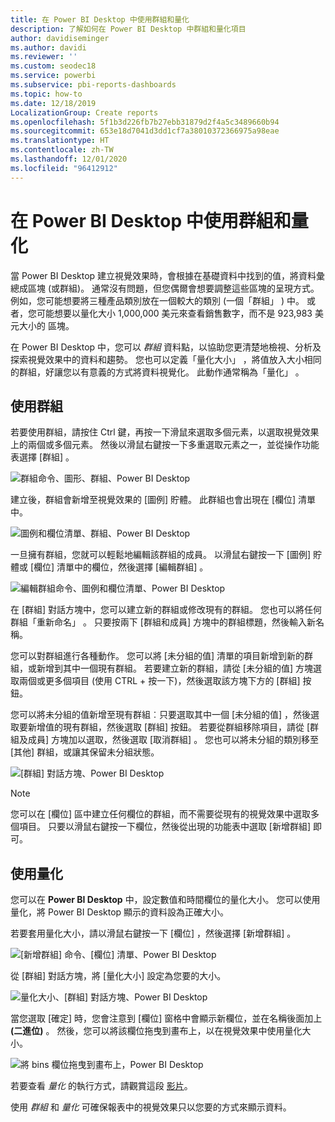 ```yaml
---
title: 在 Power BI Desktop 中使用群組和量化
description: 了解如何在 Power BI Desktop 中群組和量化項目
author: davidiseminger
ms.author: davidi
ms.reviewer: ''
ms.custom: seodec18
ms.service: powerbi
ms.subservice: pbi-reports-dashboards
ms.topic: how-to
ms.date: 12/18/2019
LocalizationGroup: Create reports
ms.openlocfilehash: 5f1b3d226fb7b27ebb31879d2f4a5c3489660b94
ms.sourcegitcommit: 653e18d7041d3dd1cf7a38010372366975a98eae
ms.translationtype: HT
ms.contentlocale: zh-TW
ms.lasthandoff: 12/01/2020
ms.locfileid: "96412912"
---
```

# <a name="use-grouping-and-binning-in-power-bi-desktop"></a>在 Power BI Desktop 中使用群組和量化
當 Power BI Desktop 建立視覺效果時，會根據在基礎資料中找到的值，將資料彙總成區塊 (或群組)。 通常沒有問題，但您偶爾會想要調整這些區塊的呈現方式。 例如，您可能想要將三種產品類別放在一個較大的類別 (一個「群組」  ) 中。 或者，您可能想要以量化大小 1,000,000 美元來查看銷售數字，而不是 923,983 美元大小的	區塊。

在 Power BI Desktop 中，您可以 *群組* 資料點，以協助您更清楚地檢視、分析及探索視覺效果中的資料和趨勢。 您也可以定義「量化大小」  ，將值放入大小相同的群組，好讓您以有意義的方式將資料視覺化。 此動作通常稱為「量化」  。

## <a name="using-grouping"></a>使用群組
若要使用群組，請按住 Ctrl 鍵，再按一下滑鼠來選取多個元素，以選取視覺效果上的兩個或多個元素。 然後以滑鼠右鍵按一下多重選取元素之一，並從操作功能表選擇 [群組]  。

![群組命令、圖形、群組、Power BI Desktop](media/desktop-grouping-and-binning/grouping-binning_1.png)

建立後，群組會新增至視覺效果的 [圖例]  貯體。 此群組也會出現在 [欄位]  清單中。

![圖例和欄位清單、群組、Power BI Desktop](media/desktop-grouping-and-binning/grouping-binning_2.png)

一旦擁有群組，您就可以輕鬆地編輯該群組的成員。 以滑鼠右鍵按一下 [圖例]  貯體或 [欄位]  清單中的欄位，然後選擇 [編輯群組]  。

![編輯群組命令、圖例和欄位清單、Power BI Desktop](media/desktop-grouping-and-binning/grouping-binning_3.png)

在 [群組]  對話方塊中，您可以建立新的群組或修改現有的群組。 您也可以將任何群組「重新命名」  。 只要按兩下 [群組和成員]  方塊中的群組標題，然後輸入新名稱。

您可以對群組進行各種動作。 您可以將 [未分組的值]  清單的項目新增到新的群組，或新增到其中一個現有群組。 若要建立新的群組，請從 [未分組的值]  方塊選取兩個或更多個項目 (使用 CTRL + 按一下)，然後選取該方塊下方的 [群組]  按鈕。

您可以將未分組的值新增至現有群組︰只要選取其中一個 [未分組的值]  ，然後選取要新增值的現有群組，然後選取 [群組]  按鈕。 若要從群組移除項目，請從 [群組及成員]  方塊加以選取，然後選取 [取消群組]  。 您也可以將未分組的類別移至 [其他]  群組，或讓其保留未分組狀態。

![[群組] 對話方塊、Power BI Desktop](media/desktop-grouping-and-binning/grouping-binning_4.png)

> [!NOTE]
> 您可以在 [欄位]  區中建立任何欄位的群組，而不需要從現有的視覺效果中選取多個項目。 只要以滑鼠右鍵按一下欄位，然後從出現的功能表中選取 [新增群組]  即可。

## <a name="using-binning"></a>使用量化
您可以在 **Power BI Desktop** 中，設定數值和時間欄位的量化大小。 您可以使用量化，將 Power BI Desktop 顯示的資料設為正確大小。

若要套用量化大小，請以滑鼠右鍵按一下 [欄位]  ，然後選擇 [新增群組]  。

![[新增群組] 命令、[欄位] 清單、Power BI Desktop](media/desktop-grouping-and-binning/grouping-binning_5.png)

從 [群組]  對話方塊，將 [量化大小]  設定為您要的大小。

![量化大小、[群組] 對話方塊、Power BI Desktop](media/desktop-grouping-and-binning/grouping-binning_6.png)

當您選取 [確定]  時，您會注意到 [欄位]  窗格中會顯示新欄位，並在名稱後面加上 **(二進位)** 。 然後，您可以將該欄位拖曳到畫布上，以在視覺效果中使用量化大小。

![將 bins 欄位拖曳到畫布上，Power BI Desktop](media/desktop-grouping-and-binning/grouping-binning_7.png)

若要查看 *量化* 的執行方式，請觀賞這段 [影片](https://www.youtube.com/watch?v=BRvdZSfO0DY)。

使用 *群組* 和 *量化* 可確保報表中的視覺效果只以您要的方式來顯示資料。
